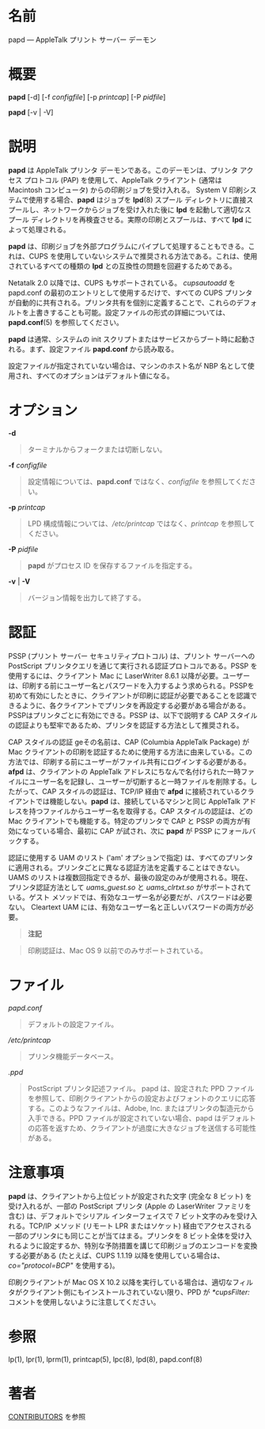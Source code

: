 # 名前

papd — AppleTalk プリント サーバー デーモン

# 概要

**papd** [-d] [-f *configfile*] [-p *printcap*] [-P *pidfile*]

**papd** [-v | -V]

# 説明

**papd** は AppleTalk プリンタ デーモンである。このデーモンは、プリンタ アクセス プロトコル (PAP) を使用して、AppleTalk クライアント (通常は Macintosh コンピュータ) からの印刷ジョブを受け入れる。 System V 印刷システムで使用する場合、**papd** はジョブを **lpd**(8) スプール ディレクトリに直接スプールし、ネットワークからジョブを受け入れた後に **lpd** を起動して適切なスプール ディレクトリを再検査させる。実際の印刷とスプールは、すべて **lpd** によって処理される。

**papd** は、印刷ジョブを外部プログラムにパイプして処理することもできる。これは、CUPS を使用していないシステムで推奨される方法である。これは、使用されているすべての種類の **lpd** との互換性の問題を回避するためである。

Netatalk 2.0 以降では、CUPS もサポートされている。 *cupsautoadd* を papd.conf
の最初のエントリとして使用するだけで、すべての CUPS
プリンタが自動的に共有される。プリンタ共有を個別に定義することで、これらのデフォルトを上書きすることも可能。設定ファイルの形式の詳細については、**papd.conf**(5)
を参照してください。

**papd** は通常、システムの init スクリプトまたはサービスからブート時に起動される。まず、設定ファイル **papd.conf** から読み取る。

設定ファイルが指定されていない場合は、マシンのホスト名が NBP 名として使用され、すべてのオプションはデフォルト値になる。

# オプション

**-d**

> ターミナルからフォークまたは切断しない。

**-f** *configfile*

> 設定情報については、**papd.conf** ではなく、*configfile*
を参照してください。

**-p** *printcap*

> LPD 構成情報については、*/etc/printcap* ではなく、*printcap*
を参照してください。

**-P** *pidfile*

> **papd** がプロセス ID を保存するファイルを指定する。

**-v** | **-V**

> バージョン情報を出力して終了する。

# 認証

PSSP (プリント サーバー セキュリティプロトコル) は、プリント サーバーへの PostScript
プリンタクエリを通じて実行される認証プロトコルである。PSSP を使用するには、クライアント Mac に LaserWriter 8.6.1
以降が必要。ユーザーは、印刷する前にユーザー名とパスワードを入力するよう求められる。PSSPを初めて有効にしたときに、クライアントが印刷に認証が必要であることを認識できるように、各クライアントでプリンタを再設定する必要がある場合がある。PSSPはプリンタごとに有効にできる。PSSP
は、以下で説明する CAP スタイルの認証よりも堅牢であるため、プリンタを認証する方法として推奨される。

CAP スタイルの認証 geその名前は、CAP (Columbia AppleTalk Package) が Mac
クライアントの印刷を認証するために使用する方法に由来している。この方法では、印刷する前にユーザーがファイル共有にログインする必要がある。**afpd**
は、クライアントの AppleTalk
アドレスにちなんで名付けられた一時ファイルにユーザー名を記録し、ユーザーが切断すると一時ファイルを削除する。したがって、CAP
スタイルの認証は、TCP/IP 経由で **afpd** に接続されているクライアントでは機能しない。**papd** は、接続しているマシンと同じ
AppleTalk アドレスを持つファイルからユーザー名を取得する。CAP スタイルの認証は、どの Mac クライアントでも機能する。特定のプリンタで
CAP と PSSP の両方が有効になっている場合、最初に CAP が試され、次に **papd** が PSSP にフォールバックする。

認証に使用する UAM のリスト ('am' オプションで指定)
は、すべてのプリンタに適用される。プリンタごとに異なる認証方法を定義することはできない。UAMS
のリストは複数回指定できるが、最後の設定のみが使用される。現在、プリンタ認証方法として *uams_guest.so* と
*uams_clrtxt.so* がサポートされている。ゲスト メソッドでは、有効なユーザー名が必要だが、パスワードは必要ない。 Cleartext
UAM には、有効なユーザー名と正しいパスワードの両方が必要。

> **注記**

> 印刷認証は、Mac OS 9 以前でのみサポートされている。

# ファイル

*papd.conf*

> デフォルトの設定ファイル。

*/etc/printcap*

> プリンタ機能データベース。

*.ppd*

> PostScript プリンタ記述ファイル。 papd は、設定された PPD
ファイルを参照して、印刷クライアントからの設定およびフォントのクエリに応答する。このようなファイルは、Adobe,
Inc. またはプリンタの製造元から入手できる。PPD
ファイルが設定されていない場合、papd
はデフォルトの応答を返すため、クライアントが過度に大きなジョブを送信する可能性がある。

# 注意事項

**papd** は、クライアントから上位ビットが設定された文字 (完全な 8 ビット)  を受け入れるが、一部の PostScript プリンタ (Apple の LaserWriter ファミリを含む) は、デフォルトでシリアル インターフェイスで 7 ビット文字のみを受け入れる。TCP/IP メソッド (リモート LPR またはソケット)  経由でアクセスされる一部のプリンタにも同じことが当てはまる。プリンタを 8 ビット全体を受け入れるように設定するか、特別な予防措置を講じて印刷ジョブのエンコードを変換する必要がある (たとえば、CUPS 1.1.19 以降を使用している場合は、*co="protocol=BCP"* を使用する)。

印刷クライアントが Mac OS X 10.2 以降を実行している場合は、適切なフィルタがクライアント側にもインストールされていない限り、PPD が
*\*cupsFilter:* コメントを使用しないように注意してください。

# 参照

lp(1), lpr(1), lprm(1), printcap(5), lpc(8), lpd(8), papd.conf(8)

# 著者

[CONTRIBUTORS](https://netatalk.io/contributors) を参照
